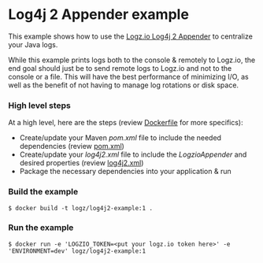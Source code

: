 # Log4j 2 Appender example
This example shows how to use the [Logz.io Log4j 2 Appender](https://github.com/logzio/logzio-log4j2-appender) to centralize your Java logs.

While this example prints logs both to the console & remotely to Logz.io, the end goal should just be to send remote logs to Logz.io and not to the console or a file.  This will have the best performance of minimizing I/O, as well as the benefit of not having to manage log rotations or disk space.

### High level steps
At a high level, here are the steps (review [Dockerfile](Dockerfile) for more specifics):
- Create/update your Maven *pom.xml* file to include the needed dependencies (review [pom.xml](pom.xml))
- Create/update your *log4j2.xml* file to include the *LogzioAppender* and desired properties (review [log4j2.xml](log4j2.xml))
- Package the necessary dependencies into your application & run

### Build the example
```shell
$ docker build -t logz/log4j2-example:1 .
```

### Run the example
```shell
$ docker run -e 'LOGZIO_TOKEN=<put your logz.io token here>' -e 'ENVIRONMENT=dev' logz/log4j2-example:1
```
